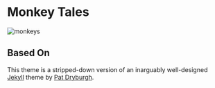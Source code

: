 # Monkey Tales

![monkeys](https://bookmonkeys.github.io/monkeytasles/assets/images/monkeytales-index.png)

## Based On

This theme is a stripped-down version of an inarguably well-designed [Jekyll](http://jekyllrb.com) theme by [Pat Dryburgh](https://patdryburgh.com).
